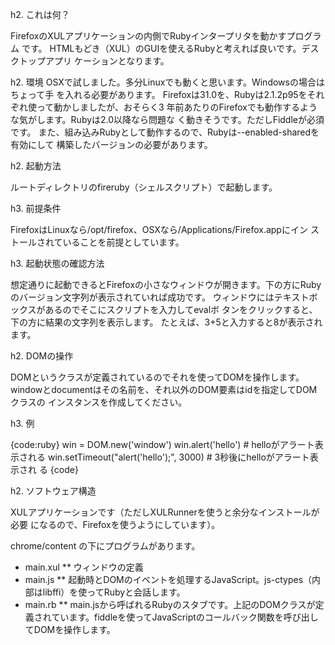 h2. これは何？

FirefoxのXULアプリケーションの内側でRubyインタープリタを動かすプログラム
です。
HTMLもどき（XUL）のGUIを使えるRubyと考えれば良いです。デスクトップアプリ
ケーションとなります。

h2. 環境
OSXで試しました。多分Linuxでも動くと思います。Windowsの場合はちょって手
を入れる必要があります。
Firefoxは31.0を、Rubyは2.1.2p95をそれぞれ使って動かしましたが、おそらく3
年前あたりのFirefoxでも動作するような気がします。Rubyは2.0以降なら問題な
く動きそうです。ただしFiddleが必須です。
また、組み込みRubyとして動作するので、Rubyは--enabled-sharedを有効にして
構築したバージョンの必要があります。

h2. 起動方法

ルートディレクトリのfireruby（シェルスクリプト）で起動します。

h3. 前提条件

FirefoxはLinuxなら/opt/firefox、OSXなら/Applications/Firefox.appにイン
ストールされていることを前提としています。

h3. 起動状態の確認方法

想定通りに起動できるとFirefoxの小さなウィンドウが開きます。下の方にRuby
のバージョン文字列が表示されていれば成功です。
ウィンドウにはテキストボックスがあるのでそこにスクリプトを入力してevalボ
タンをクリックすると、下の方に結果の文字列を表示します。
たとえば、3+5と入力すると8が表示されます。

h2. DOMの操作

DOMというクラスが定義されているのでそれを使ってDOMを操作します。
windowとdocumentはその名前を、それ以外のDOM要素はidを指定してDOMクラスの
インスタンスを作成してください。

h3. 例

{code:ruby}
win = DOM.new('window')
win.alert('hello')  # helloがアラート表示される
win.setTimeout("alert('hello');", 3000) # 3秒後にhelloがアラート表示され
る
{code}

h2. ソフトウェア構造

XULアプリケーションです（ただしXULRunnerを使うと余分なインストールが必要
になるので、Firefoxを使うようにしています）。

chrome/content の下にプログラムがあります。
* main.xul
** ウィンドウの定義
* main.js
** 起動時とDOMのイベントを処理するJavaScript。js-ctypes（内部はlibffi）を使ってRubyと会話します。
* main.rb 
** main.jsから呼ばれるRubyのスタブです。上記のDOMクラスが定義されています。fiddleを使ってJavaScriptのコールバック関数を呼び出してDOMを操作します。
